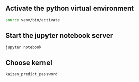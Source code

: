 ## Activate the python virtual environment

```bash
source venv/bin/activate
```

## Start the jupyter notebook server

```bash
jupyter notebook
```

## Choose kernel

`kaizen_predict_password`
